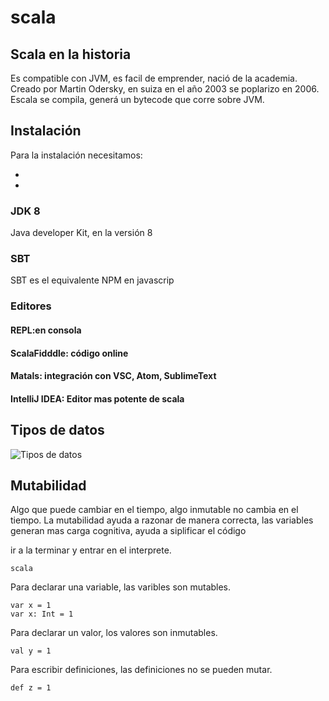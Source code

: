# scala
## Scala en la historia
Es compatible con JVM, es facil de emprender, nació de la academia.
Creado por Martin Odersky, en suiza en el año 2003 se poplarizo en 2006. 
Escala se compila, generá un bytecode que corre sobre JVM.

## Instalación 
Para la instalación necesitamos:

- [instalacion]:https://platzi.com/clases/1793-scala/26009-instalacion-de-las-herramientas/
- [scala-lang]:https://www.scala-lang.org/download/
### JDK 8
Java developer Kit, en la versión 8

[JDK]:https://openjdk.java.net/
### SBT 
SBT es el equivalente NPM en javascrip 

[SBT]:https://www.scala-sbt.org/download.html

### Editores 
#### REPL:en consola
#### ScalaFidddle: código online 
[ScalaFidddle]:https://scalafiddle.io/
#### Matals: integración con VSC, Atom, SublimeText
[Matals]:https://scalameta.org/metals/
#### IntelliJ IDEA: Editor mas potente de scala
[IntelliJ]:https://www.jetbrains.com/idea/


## Tipos de datos 
![Tipos de datos](https://static.platzi.com/media/user_upload/unified-types-diagram-4aa16b7f-4b45-435c-96b4-496ebb371e1e.jpg "Tipos de datos")

## Mutabilidad
Algo que puede cambiar en el tiempo, algo inmutable no cambia en el tiempo. La mutabilidad ayuda a razonar de manera correcta, las variables generan mas carga cognitiva, ayuda a siplificar el código

ir a la terminar y entrar en el interprete.

```
scala
```

Para declarar una variable, las varibles son mutables.


```
var x = 1
var x: Int = 1 
```

Para declarar un valor, los valores son inmutables. 

```
val y = 1 

```

Para escribir definiciones, las definiciones no se pueden mutar.

```
def z = 1

```